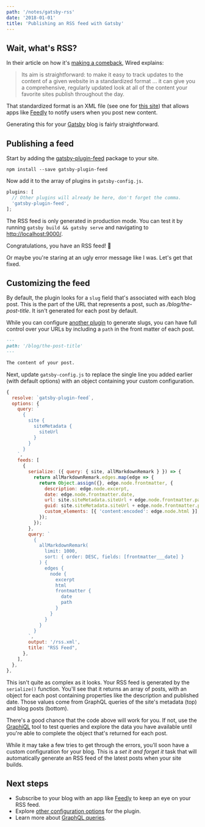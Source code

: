```yaml
---
path: '/notes/gatsby-rss'
date: '2018-01-01'
title: 'Publishing an RSS feed with Gatsby'
---
```


## Wait, what's RSS?

In their article on how it's [making a comeback](https://www.wired.com/story/rss-readers-feedly-inoreader-old-reader/), Wired explains:

> Its aim is straightforward: to make it easy to track updates to the content of a given website in a standardized format
> ...
> it can give you a comprehensive, regularly updated look at all of the content your favorite sites publish throughout the day.

That standardized format is an XML file (see one for [this site](https://wheaton.design/rss.xml)) that allows apps like [Feedly](https://feedly.com/) to notify users when you post new content.

Generating this for your [Gatsby](https://www.gatsbyjs.org/) blog is fairly straightforward.

## Publishing a feed

Start by adding the [gatsby-plugin-feed](https://www.npmjs.com/package/gatsby-plugin-feed) package to your site.

```
npm install --save gatsby-plugin-feed
```

Now add it to the array of plugins in `gatsby-config.js`.

```javascript
plugins: [
  // Other plugins will already be here, don't forget the comma.
  'gatsby-plugin-feed',
];
```

The RSS feed is only generated in production mode. You can test it by running `gatsby build && gatsby serve` and navigating to [http://localhost:9000/](http://localhost:9000/).

Congratulations, you have an RSS feed! 🎉

Or maybe you're staring at an ugly error message like I was. Let's get that fixed.

## Customizing the feed

By default, the plugin looks for a `slug` field that's associated with each blog post. This is the part of the URL that represents a post, such as _/blog/the-post-title_. It isn't generated for each post by default.

While you can configure [another plugin](https://www.gatsbyjs.org/packages/gatsby-plugin-slug/) to generate slugs, you can have full control over your URLs by including a `path` in the front matter of each post.

```markdown
---
path: '/blog/the-post-title'
---

The content of your post.
```

Next, update `gatsby-config.js` to replace the single line you added earlier (with default options) with an object containing your custom configuration.

```javascript
{
  resolve: `gatsby-plugin-feed`,
  options: {
    query: `
      {
        site {
          siteMetadata {
            siteUrl
          }
        }
      }
    `,
    feeds: [
      {
        serialize: ({ query: { site, allMarkdownRemark } }) => {
          return allMarkdownRemark.edges.map(edge => {
            return Object.assign({}, edge.node.frontmatter, {
              description: edge.node.excerpt,
              date: edge.node.frontmatter.date,
              url: site.siteMetadata.siteUrl + edge.node.frontmatter.path,
              guid: site.siteMetadata.siteUrl + edge.node.frontmatter.path,
              custom_elements: [{ 'content:encoded': edge.node.html }],
            });
          });
        },
        query: `
          {
            allMarkdownRemark(
              limit: 1000,
              sort: { order: DESC, fields: [frontmatter___date] }
            ) {
              edges {
                node {
                  excerpt
                  html
                  frontmatter {
                    date
                    path
                  }
                }
              }
            }
          }
        `,
        output: '/rss.xml',
        title: "RSS Feed",
      },
    ],
  },
},
```

This isn't quite as complex as it looks. Your RSS feed is generated by the `serialize()` function. You'll see that it returns an array of posts, with an object for each post containing properties like the description and published date. Those values come from GraphQL queries of the site's metadata (top) and blog posts (bottom).

There's a good chance that the code above will work for you. If not, use the [GraphiQL](http://localhost:8000/___graphql) tool to test queries and explore the data you have available until you're able to complete the object that's returned for each post.

While it may take a few tries to get through the errors, you'll soon have a custom configuration for your blog. This is a _set it and forget it_ task that will automatically generate an RSS feed of the latest posts when your site builds.

## Next steps

- Subscribe to your blog with an app like [Feedly](https://feedly.com/) to keep an eye on your RSS feed.
- Explore [other configuration options](https://www.npmjs.com/package/rss#itemoptions) for the plugin.
- Learn more about [GraphQL queries](https://graphql.org/learn/queries/).
